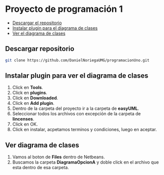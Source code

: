 # Proyecto de programación 1

- [Descargar el repositorio](#descargar-repositorio)
- [Instalar plugin para el diagrama de clases](#instalar-plugin-para-ver-el-diagrama-de-clases)
- [Ver el diagrama de clases](#ver-diagrama-de-clases)

## Descargar repositorio
```bash
git clone https://github.com/DanielNoriegaUMG/programacionUno.git
```

## Instalar plugin para ver el diagrama de clases

1. Click en __Tools__.
2. Click en __plugins__.
3. Click en __Downloaded__.
4. Click en __Add plugin__.
5. Dentro de la carpeta del proyecto ir a la carpeta de __easyUML__.
6. Seleccionar todos los archivos con excepción de la carpeta de __lincenses__.
7. Click en OK.
8. Click en instalar, acpetamos terminos y condiciones, luego en aceptar.

## Ver diagrama de clases

1. Vamos al boton de __Files__ dentro de Netbeans.
2. Buscamos la carpeta __DiagramaOpcionA__ y doble click en el archivo que esta dentro de esa carpeta.
